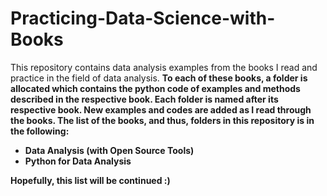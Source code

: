 # Practicing-Data-Science-with-Books
This repository contains data analysis examples from the books I read and practice in the field of data analysis. <b>
To each of these books, a folder is allocated which contains the python code of examples and methods described in the respective book. <b>
Each folder is named after its respective book. 
New examples and codes are added as I read through the books. 
The list of the books, and thus, folders in this repository is in the following: 
<ul>
  <li>Data Analysis (with Open Source Tools)</li>
  <li>Python for Data Analysis</li>
</ul>
Hopefully, this list will be continued :)
